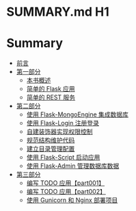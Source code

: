 SUMMARY.md
H1
====
# Summary

* [前言](README.md)
* [第一部分](book/docs/part001.md)
    * [本书概述](book/docs/chapter001.md)
    * [简单的 Flask 应用](book/docs/chapter002.md)
    * [简单的 REST 服务](book/docs/chapter003.md)
* [第二部分](book/docs/part002.md)
    * [使用 Flask-MongoEngine 集成数据库](book/docs/chapter004.md)
    * [使用 Flask-Login 注册登录](book/docs/chapter005.md)
    * [自建装饰器实现权限控制](book/docs/chapter006.md)
    * [规范结构维护代码](book/docs/chapter007.md)
    * [建立目录管理配置](book/docs/chapter008.md)
    * [使用 Flask-Script 启动应用](book/docs/chapter009.md)
    * [使用 Flask-Admin 管理数据库数据](book/docs/chapter010.md) 
* [第三部分](book/docs/part003.md)
    * [编写 TODO 应用【part001】](book/docs/chapter011.md)
    * [编写 TODO 应用【part002】](book/docs/chapter012.md)
    * [使用 Gunicorn 和 Nginx 部署项目](book/docs/chapter013.md)


